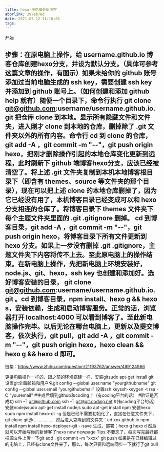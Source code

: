 ```yaml
---
title: hexo-换电脑更新博客
abbrlink: 397eb78d
date: 2021-05-12 11:18:03
tags:
---
```


开始
<!--more-->


## 步骤：在原电脑上操作，给 username.github.io 博客仓库创建hexo分支，并设为默认分支。（具体可参考这篇文章的操作，有图示）如果未给你的 github 账号添加过当前电脑生成的 ssh key，需要创建 ssh key 并添加到 github 账号上。（如何创建和添加 github help 就有）随便一个目录下，命令行执行 git clone git@github.com:username/username.github.io.git 把仓库 clone 到本地。显示所有隐藏文件和文件夹，进入刚才 clone 到本地的仓库，删掉除了 .git 文件夹以外的所有内容。命令行 cd 到 clone 的仓库，git add -A ，git commit -m "--"，git push origin hexo，把刚才删除操作引起的本地仓库变化更新到远程，此时刷新下 github 端博客hexo分支，应该已经被清空了。将上述 .git 文件夹复制到本机本地博客根目录下（即含有 themes、source 等文件夹的那个目录），现在可以把上述 clone 的本地仓库删掉了，因为它已经没有用了，本机博客目录已经变成可以和 hexo 分支相连的仓库了。将博客目录下 themes 文件夹下每个主题文件夹里面的 .git .gitignore 删掉。 cd 到博客目录，git add -A ，git commit -m "--"，git push origin hexo，将博客目录下所有文件更新到 hexo 分支。如果上一步没有删掉 .git .gitignore，主题文件夹下内容将传不上去。至此原电脑上的操作结束。在新电脑上操作，先把新电脑上环境安装好，node.js、git、hexo，ssh key 也创建和添加好。选好博客安装的目录， git clone git@github.com:username/username.github.io.git 。cd 到博客目录，npm install、hexo g && hexo s，安装依赖，生成和启动博客服务。正常的话，浏览器打开 localhost:4000 可以看到博客了。至此新电脑操作完毕。以后无论在哪台电脑上，更新以及提交博客，依次执行，git pull，git add -A ，git commit -m "--"，git push origin hexo，hexo clean && hexo g && hexo d 即可。


链接：https://www.zhihu.com/question/21193762/answer/489124966

更换电脑操作一样的，跟之前的环境搭建一样，安装gitsudo apt-get install git
设置git全局邮箱和用户名git config --global user.name "yourgithubname"
git config --global user.email "yourgithubemail"
设置ssh keyssh-keygen -t rsa -C "youremail"
#生成后填到github和coding上（有coding平台的话）
#验证是否成功
ssh -T git@github.com
ssh -T git@git.coding.net #(有coding平台的话)
安装nodejssudo apt-get install nodejs
sudo apt-get install npm
安装hexo  sudo npm install hexo-cli -g
但是已经不需要初始化了，直接在任意文件夹下，git clone git@………………
然后进入克隆到的文件夹：cd xxx.github.io
npm install
npm install hexo-deployer-git --save
生成，部署：hexo g
hexo d
然后就可以开始写你的新博客了hexo new newpage
Tips:不要忘了，每次写完最好都把源文件上传一下git add .
git commit –m "xxxx"
git push 
如果是在已经编辑过的电脑上，已经有clone文件夹了，那么，每次只要和远端同步一下就行了git pull